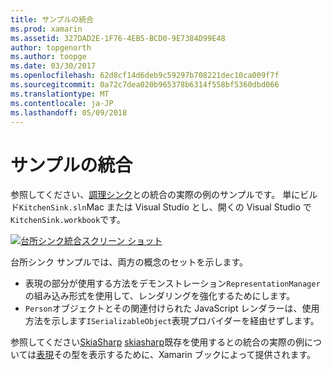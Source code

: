 ```yaml
---
title: サンプルの統合
ms.prod: xamarin
ms.assetid: 327DAD2E-1F76-4EB5-BCD0-9E7384D99E48
author: topgenorth
ms.author: toopge
ms.date: 03/30/2017
ms.openlocfilehash: 62d8cf14d6deb9c59297b708221dec10ca009f7f
ms.sourcegitcommit: 0a72c7dea020b965378b6314f558bf5360dbd066
ms.translationtype: MT
ms.contentlocale: ja-JP
ms.lasthandoff: 05/09/2018
---
```

# <a name="sample-integrations"></a>サンプルの統合

参照してください、[調理シンク][ KitchenSink]との統合の実際の例のサンプルです。 単にビルド`KitchenSink.sln`Mac または Visual Studio とし、開くの Visual Studio で`KitchenSink.workbook`です。

[![台所シンク統合スクリーン ショット](samples-images/kitchensinkintegrationscreenshot.png)](samples-images/kitchensinkintegrationscreenshot.png#lightbox)

台所シンク サンプルでは、両方の概念のセットを示します。

* 表現の部分が使用する方法をデモンストレーション`RepresentationManager`の組み込み形式を使用して、レンダリングを強化するためにします。
* `Person`オブジェクトとその関連付けられた JavaScript レンダラーは、使用方法を示します`ISerializableObject`表現プロバイダーを経由せずします。

参照してください[SkiaSharp] [ skiasharp]既存を使用するとの統合の実際の例については[表現](~/tools/workbooks/sdk/representations.md)その型を表示するために、Xamarin ブックによって提供されます。

[KitchenSink]: https://github.com/xamarin/Workbooks/tree/master/SDK/Samples/KitchenSink
[skiasharp]: https://github.com/mono/SkiaSharp/tree/master/source/SkiaSharp.Workbooks
